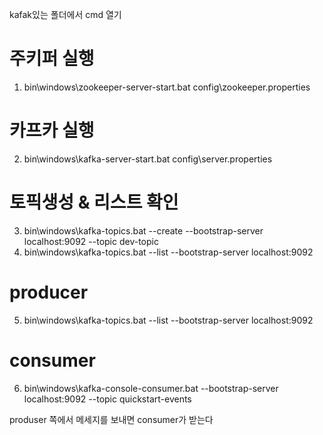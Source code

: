kafak있는 폴더에서 cmd 열기 

# 주키퍼 실행
1. bin\windows\zookeeper-server-start.bat config\zookeeper.properties 
# 카프카 실행
2. bin\windows\kafka-server-start.bat config\server.properties
# 토픽생성 & 리스트 확인 
3. bin\windows\kafka-topics.bat --create --bootstrap-server localhost:9092 --topic dev-topic
4. bin\windows\kafka-topics.bat --list --bootstrap-server localhost:9092
# producer 
5. bin\windows\kafka-topics.bat --list --bootstrap-server localhost:9092
# consumer
6. bin\windows\kafka-console-consumer.bat --bootstrap-server localhost:9092 --topic quickstart-events

produser 쪽에서 메세지를 보내면 consumer가 받는다 
